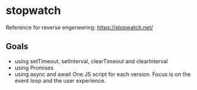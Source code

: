 # stopwatch

Reference for reverse engeneering: https://stopwatch.net/

## Goals

- using setTimeout, setInterval, clearTimeout and clearInterval
- using Promises
- using async and await
  One JS script for each version. Focus is on the event loop and the user experience.
